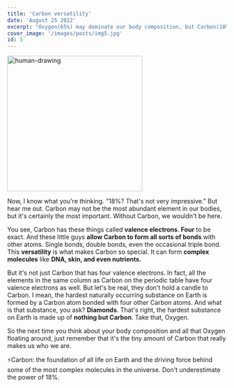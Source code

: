 ```yaml
---
title: 'Carbon versatility'
date: 'August 25 2022'
excerpt: "Oxygen(65%) may dominate our body composition, but Carbon(18%) is where it's at."
cover_image: '/images/posts/img5.jpg'
id: 5
---
```


<img src='/images/posts/img5.jpg' width='310' alt='human-drawing' />

Now, I know what you're thinking. "18%? That's not very impressive." But hear me out. Carbon may not be the most abundant element in our bodies, but it's certainly the most important. Without Carbon, we wouldn't be here.

You see, Carbon has these things called **valence electrons**. **Four** to be exact. And these little guys **allow Carbon to form all sorts of bonds** with other atoms. Single bonds, double bonds, even the occasional triple bond. This **versatility** is what makes Carbon so special. It can form **complex molecules** like **DNA, skin, and even nutrients.**

But it's not just Carbon that has four valence electrons. In fact, all the elements in the same column as Carbon on the periodic table have four valence electrons as well. But let's be real, they don't hold a candle to Carbon. I mean, the hardest naturally occurring substance on Earth is formed by a Carbon atom bonded with four other Carbon atoms. And what is that substance, you ask? **Diamonds**. That's right, the hardest substance on Earth is made up of **nothing but Carbon**. Take that, Oxygen.

So the next time you think about your body composition and all that Oxygen floating around, just remember that it's the tiny amount of Carbon that really makes us who we are.

⚡Carbon: the foundation of all life on Earth and the driving force behind some of the most complex molecules in the universe. Don't underestimate the power of 18%.

